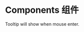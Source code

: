 # Components 组件

<a-tooltip>
    <template slot="title">
      prompt text
    </template>
    Tooltip will show when mouse enter.
  </a-tooltip>